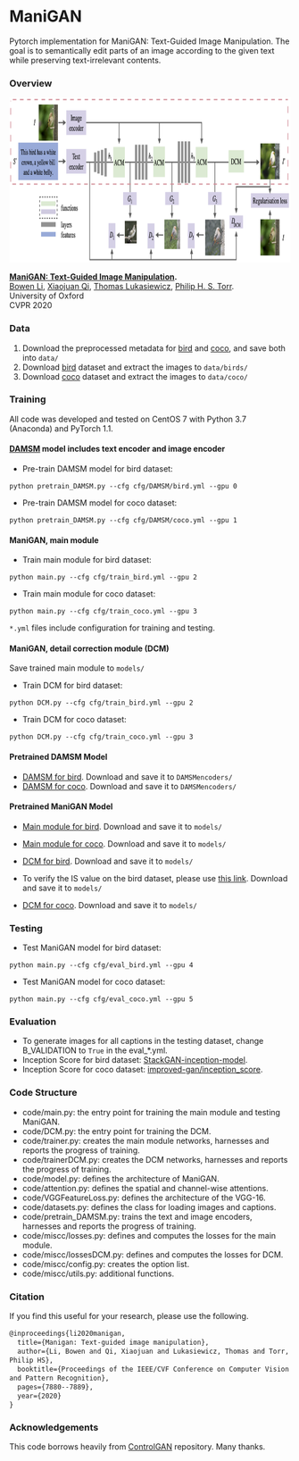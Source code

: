 # ManiGAN 
Pytorch implementation for ManiGAN: Text-Guided Image Manipulation. The goal is to semantically edit parts of an image according to the given text while preserving text-irrelevant contents.

### Overview
<img src="archi.jpg" width="940px" height="295px"/>

**[ManiGAN: Text-Guided Image Manipulation](https://arxiv.org/abs/1912.06203).**  
[Bowen Li](https://mrlibw.github.io/), [Xiaojuan Qi](https://xjqi.github.io/), [Thomas Lukasiewicz](http://www.cs.ox.ac.uk/people/thomas.lukasiewicz/), [Philip H. S. Torr](http://www.robots.ox.ac.uk/~phst/).<br> University of Oxford <br> CVPR 2020 <br>

### Data

1. Download the preprocessed metadata for [bird](https://drive.google.com/file/d/1R01J63Vqzg5463ycIyK_MHI4jXMFCihx/view?usp=sharing) and [coco](https://drive.google.com/file/d/12xuNBDCsnjIhuaP3s2DGsufyfArWc5Dw/view?usp=sharing), and save both into `data/`
2. Download [bird](http://www.vision.caltech.edu/visipedia/CUB-200-2011.html) dataset and extract the images to `data/birds/`
3. Download [coco](http://cocodataset.org/#download) dataset and extract the images to `data/coco/`

### Training
All code was developed and tested on CentOS 7 with Python 3.7 (Anaconda) and PyTorch 1.1.

#### [DAMSM](https://github.com/taoxugit/AttnGAN) model includes text encoder and image encoder
- Pre-train DAMSM model for bird dataset:
```
python pretrain_DAMSM.py --cfg cfg/DAMSM/bird.yml --gpu 0
```
- Pre-train DAMSM model for coco dataset: 
```
python pretrain_DAMSM.py --cfg cfg/DAMSM/coco.yml --gpu 1
```
#### ManiGAN, main module
- Train main module for bird dataset:
```
python main.py --cfg cfg/train_bird.yml --gpu 2
```
- Train main module for coco dataset: 
```
python main.py --cfg cfg/train_coco.yml --gpu 3
```

`*.yml` files include configuration for training and testing.

#### ManiGAN, detail correction module (DCM)
Save trained main module to `models/`

- Train DCM for bird dataset:
```
python DCM.py --cfg cfg/train_bird.yml --gpu 2
```
- Train DCM for coco dataset: 
```
python DCM.py --cfg cfg/train_coco.yml --gpu 3
```

#### Pretrained DAMSM Model
- [DAMSM for bird](https://drive.google.com/file/d/1ZqlwNWIaV4KblBwZ6eqlX9-_SzLlP17h/view?usp=sharing). Download and save it to `DAMSMencoders/`
- [DAMSM for coco](https://drive.google.com/file/d/1ewMMhCDf-QfAD_vs07ZFgg2L9quIKRUN/view?usp=sharing). Download and save it to `DAMSMencoders/`
#### Pretrained ManiGAN Model
- [Main module for bird](https://drive.google.com/file/d/1X8GU4tXP-lc_YVqR1Rq9Jx6SIkQlKdje/view?usp=sharing). Download and save it to `models/`

- [Main module for coco](https://drive.google.com/file/d/1jl8mNnb9_y6Uj8UIj-_yzzGxfmxOCX8c/view?usp=sharing). Download and save it to `models/`

- [DCM for bird](https://drive.google.com/file/d/1Wgu402wLWXEmZRIsq_NV22WvzYQZCMX5/view?usp=sharing). Download and save it to `models/`

- To verify the IS value on the bird dataset, please use [this link](https://drive.google.com/file/d/16xenlYXs5qGBc4Sfa0qR3fAFGZ0ivt4B/view?usp=sharing). Download and save it to `models/`

- [DCM for coco](https://drive.google.com/file/d/1Fjx71tWt8Ec0dvqtTeGj0kS5J46GwtZA/view?usp=sharing). Download and save it to `models/`

### Testing
- Test ManiGAN model for bird dataset:
```
python main.py --cfg cfg/eval_bird.yml --gpu 4
```
- Test ManiGAN model for coco dataset: 
```
python main.py --cfg cfg/eval_coco.yml --gpu 5
```
### Evaluation

- To generate images for all captions in the testing dataset, change B_VALIDATION to `True` in the eval_*.yml. 
- Inception Score for bird dataset: [StackGAN-inception-model](https://github.com/hanzhanggit/StackGAN-inception-model).
- Inception Score for coco dataset: [improved-gan/inception_score](https://github.com/openai/improved-gan/tree/master/inception_score).

### Code Structure
- code/main.py: the entry point for training the main module and testing ManiGAN.
- code/DCM.py: the entry point for training the DCM.
- code/trainer.py: creates the main module networks, harnesses and reports the progress of training.
- code/trainerDCM.py: creates the DCM networks, harnesses and reports the progress of training.
- code/model.py: defines the architecture of ManiGAN.
- code/attention.py: defines the spatial and channel-wise attentions.
- code/VGGFeatureLoss.py: defines the architecture of the VGG-16.
- code/datasets.py: defines the class for loading images and captions.
- code/pretrain_DAMSM.py: trains the text and image encoders, harnesses and reports the progress of training. 
- code/miscc/losses.py: defines and computes the losses for the main module.
- code/miscc/lossesDCM.py: defines and computes the losses for DCM.
- code/miscc/config.py: creates the option list.
- code/miscc/utils.py: additional functions.

### Citation

If you find this useful for your research, please use the following.

```
@inproceedings{li2020manigan,
  title={Manigan: Text-guided image manipulation},
  author={Li, Bowen and Qi, Xiaojuan and Lukasiewicz, Thomas and Torr, Philip HS},
  booktitle={Proceedings of the IEEE/CVF Conference on Computer Vision and Pattern Recognition},
  pages={7880--7889},
  year={2020}
}
```

### Acknowledgements
This code borrows heavily from [ControlGAN](https://github.com/mrlibw/ControlGAN) repository. Many thanks.
